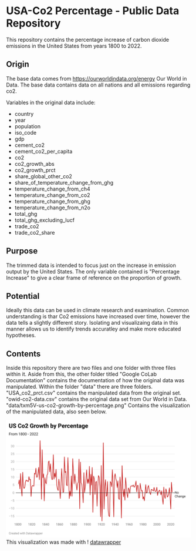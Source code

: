 # USA-Co2 Percentage - Public Data Repository
This repository contains the percentage increase of carbon dioxide emissions in the United States from years 1800 to 2022.

## Origin
The base data comes from https://ourworldindata.org/energy Our World in Data. The base data contains data on all nations and all emissions regarding co2. 

Variables in the original data include:
* country
* year
* population
* iso_code
* gdp
* cement_co2
* cement_co2_per_capita
* co2
* co2_growth_abs
* co2_growth_prct
* share_global_other_co2
* share_of_temperature_change_from_ghg
* temperature_change_from_ch4
* temperature_change_from_co2
* temperature_change_from_ghg
* temperature_change_from_n2o
* total_ghg
* total_ghg_excluding_lucf
* trade_co2
* trade_co2_share

## Purpose
The trimmed data is intended to focus just on the increase in emission output by the United States. The only variable contained is "Percentage Increase" to give a clear frame of reference on the proportion of growth.

## Potential
Ideally this data can be used in climate research and examination. Common understanding is thar Co2 emissions have increased over time, however the data tells a slightly different story. Isolating and visualizaing data in this manner allows us to identify trends accuratley and make more educated hypotheses.

## Contents
Inside this repository there are two files and one folder with three files within it. Aside from this, the other folder titled "Google CoLab Documentation" contains the documentation of how the original data was manipulated. Within the folder "data" there are three folders. "USA_co2_prct.csv" contains the manipulated data from the original set. "owid-co2-data.csv" contains the original data set from Our World in Data. "data/txm5V-us-co2-growth-by-percentage.png" Contains the visualization of the manipulated data, also seen below.

![data-viz](data/txm5V-us-co2-growth-by-percentage.png)
This visualization was made with ! [datawrapper](https://app.datawrapper.de/)
